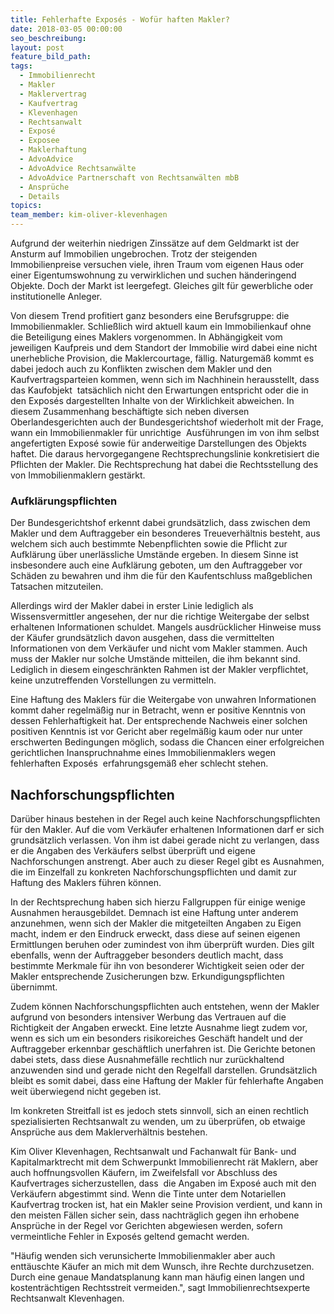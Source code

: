 ```yaml
---
title: Fehlerhafte Exposés - Wofür haften Makler?
date: 2018-03-05 00:00:00
seo_beschreibung:
layout: post
feature_bild_path:
tags:
  - Immobilienrecht
  - Makler
  - Maklervertrag
  - Kaufvertrag
  - Klevenhagen
  - Rechtsanwalt
  - Exposé
  - Exposee
  - Maklerhaftung
  - AdvoAdvice
  - AdvoAdvice Rechtsanwälte
  - AdvoAdvice Partnerschaft von Rechtsanwälten mbB
  - Ansprüche
  - Details
topics:
team_member: kim-oliver-klevenhagen
---
```


Aufgrund der weiterhin niedrigen Zinss&auml;tze auf dem Geldmarkt ist der Ansturm auf Immobilien ungebrochen. Trotz der steigenden Immobilienpreise versuchen viele, ihren Traum vom eigenen Haus oder einer Eigentumswohnung zu verwirklichen und suchen h&auml;nderingend Objekte. Doch der Markt ist leergefegt. Gleiches gilt f&uuml;r gewerbliche oder institutionelle Anleger.

Von diesem Trend profitiert ganz besonders eine Berufsgruppe: die Immobilienmakler. Schlie&szlig;lich wird aktuell kaum ein Immobilienkauf ohne die Beteiligung eines Maklers vorgenommen. In Abh&auml;ngigkeit vom jeweiligen Kaufpreis und dem Standort der Immobilie wird dabei eine nicht unerhebliche Provision, die Maklercourtage, f&auml;llig. Naturgem&auml;&szlig; kommt es dabei jedoch auch zu Konflikten zwischen dem Makler und den Kaufvertragsparteien kommen, wenn sich im Nachhinein herausstellt, dass das Kaufobjekt&nbsp; tats&auml;chlich nicht den Erwartungen entspricht oder die in den Expos&eacute;s dargestellten Inhalte von der Wirklichkeit abweichen. In diesem Zusammenhang besch&auml;ftigte sich neben diversen Oberlandesgerichten auch der Bundesgerichtshof wiederholt mit der Frage, wann ein Immobilienmakler f&uuml;r unrichtige&nbsp; Ausf&uuml;hrungen im von ihm selbst angefertigten Expos&eacute; sowie f&uuml;r anderweitige Darstellungen des Objekts haftet. Die daraus hervorgegangene Rechtsprechungslinie konkretisiert die Pflichten der Makler. Die Rechtsprechung hat dabei die Rechtsstellung des von Immobilienmaklern gest&auml;rkt.

### Aufkl&auml;rungspflichten

Der Bundesgerichtshof erkennt dabei grunds&auml;tzlich, dass zwischen dem Makler und dem Auftraggeber ein besonderes Treueverh&auml;ltnis besteht, aus welchem sich auch bestimmte Nebenpflichten sowie die Pflicht zur Aufkl&auml;rung &uuml;ber unerl&auml;ssliche Umst&auml;nde ergeben. In diesem Sinne ist insbesondere auch eine Aufkl&auml;rung geboten, um den Auftraggeber vor Sch&auml;den zu bewahren und ihm die f&uuml;r den Kaufentschluss ma&szlig;geblichen Tatsachen mitzuteilen.

Allerdings wird der Makler dabei in erster Linie lediglich als Wissensvermittler angesehen, der nur die richtige Weitergabe der selbst erhaltenen Informationen schuldet. Mangels ausdr&uuml;cklicher Hinweise muss der K&auml;ufer grunds&auml;tzlich davon ausgehen, dass die vermittelten Informationen von dem Verk&auml;ufer und nicht vom Makler stammen. Auch muss der Makler nur solche Umst&auml;nde mitteilen, die ihm bekannt sind. Lediglich in diesem eingeschr&auml;nkten Rahmen ist der Makler verpflichtet, keine unzutreffenden Vorstellungen zu vermitteln.

Eine Haftung des Maklers f&uuml;r die Weitergabe von unwahren Informationen kommt daher regelm&auml;&szlig;ig nur in Betracht, wenn er positive Kenntnis von dessen Fehlerhaftigkeit hat. Der entsprechende Nachweis einer solchen positiven Kenntnis ist vor Gericht aber regelm&auml;&szlig;ig kaum oder nur unter erschwerten Bedingungen m&ouml;glich, sodass die Chancen einer erfolgreichen gerichtlichen Inanspruchnahme eines Immobilienmaklers wegen fehlerhaften Expos&eacute;s&nbsp; erfahrungsgem&auml;&szlig; eher schlecht stehen.

## Nachforschungspflichten

Dar&uuml;ber hinaus bestehen in der Regel auch keine Nachforschungspflichten f&uuml;r den Makler. Auf die vom Verk&auml;ufer erhaltenen Informationen darf er sich grunds&auml;tzlich verlassen. Von ihm ist dabei gerade nicht zu verlangen, dass er die Angaben des Verk&auml;ufers selbst &uuml;berpr&uuml;ft und eigene Nachforschungen anstrengt. Aber auch zu dieser Regel gibt es Ausnahmen, die im Einzelfall zu konkreten Nachforschungspflichten und damit zur Haftung des Maklers f&uuml;hren k&ouml;nnen.

In der Rechtsprechung haben sich hierzu Fallgruppen f&uuml;r einige wenige Ausnahmen herausgebildet. Demnach ist eine Haftung unter anderem anzunehmen, wenn sich der Makler die mitgeteilten Angaben zu Eigen macht, indem er den Eindruck erweckt, dass diese auf seinen eigenen Ermittlungen beruhen oder zumindest von ihm &uuml;berpr&uuml;ft wurden. Dies gilt ebenfalls, wenn der Auftraggeber besonders deutlich macht, dass bestimmte Merkmale f&uuml;r ihn von besonderer Wichtigkeit seien oder der Makler entsprechende Zusicherungen bzw. Erkundigungspflichten &uuml;bernimmt.

Zudem k&ouml;nnen Nachforschungspflichten auch entstehen, wenn der Makler aufgrund von besonders intensiver Werbung das Vertrauen auf die Richtigkeit der Angaben erweckt. Eine letzte Ausnahme liegt zudem vor, wenn es sich um ein besonders risikoreiches Gesch&auml;ft handelt und der Auftraggeber erkennbar gesch&auml;ftlich unerfahren ist. Die Gerichte betonen dabei stets, dass diese Ausnahmef&auml;lle rechtlich nur zur&uuml;ckhaltend anzuwenden sind und gerade nicht den Regelfall darstellen. Grunds&auml;tzlich bleibt es somit dabei, dass eine Haftung der Makler f&uuml;r fehlerhafte Angaben weit &uuml;berwiegend nicht gegeben ist.

Im konkreten Streitfall ist es jedoch stets sinnvoll, sich an einen rechtlich spezialisierten Rechtsanwalt zu wenden, um zu &uuml;berpr&uuml;fen, ob etwaige Anspr&uuml;che aus dem Maklerverh&auml;ltnis bestehen.

Kim Oliver Klevenhagen, Rechtsanwalt und Fachanwalt f&uuml;r Bank- und Kapitalmarktrecht mit dem Schwerpunkt Immobilienrecht r&auml;t Maklern, aber auch hoffnungsvollen K&auml;ufern, im Zweifelsfall vor Abschluss des Kaufvertrages sicherzustellen, dass&nbsp; die Angaben im Expos&eacute; auch mit den Verk&auml;ufern abgestimmt sind. Wenn die Tinte unter dem Notariellen Kaufvertrag trocken ist, hat ein Makler seine Provision verdient, und kann in den meisten F&auml;llen sicher sein, dass nachtr&auml;glich gegen ihn erhobene Anspr&uuml;che in der Regel vor Gerichten abgewiesen werden, sofern vermeintliche Fehler in Expos&eacute;s geltend gemacht werden.

"H&auml;ufig wenden sich verunsicherte Immobilienmakler aber auch entt&auml;uschte K&auml;ufer an mich mit dem Wunsch, ihre Rechte durchzusetzen. Durch eine genaue Mandatsplanung kann man h&auml;ufig einen langen und kostentr&auml;chtigen Rechtsstreit vermeiden.", sagt Immobilienrechtsexperte Rechtsanwalt Klevenhagen.